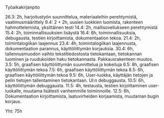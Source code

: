 
Työaikakirjanpito

26.3: 2h, harjoitustyön suunnittelua, materiaaleihin perehtymistä, vaatimusmäärittely
9.4: 2 + 2h, uusien luokkien luomista, rakenteen hahmottelemista, yksittäinen testi
14.4: 2h, mallisovellukseen perehtymistä
15.4: 2h, toiminnallisuuksien lisäystä
16.4: 6h, toiminnallisuuksia, debugausta, testien kirjoittamista, dokumentaation tekoa.
21.4: 2h, toimintalogiikan laajennus
23.4: 4h, toimintalogiikan laajennusta, dokumentaation parannus, käyttöliittymän korjauksia.
30.4: 6h, tallennusmuodon vaihto tekstitiedostosta tietokantaan, tietokannan luominen ja ruudukoiden haku tietokannasta. Pakkausrakenteen muutos.
3.5: 5h, graafisen käyttöliittymän suunnittelua ja kokeiluja
6.5: 8h, graafisen käyttöliittymän tekoa
7.5: 6h, graafisen käyttöliittymän tekoa
8.5: 6h, graafisen käyttöliittymän tekoa
9.5: 6h, User-luokka, käyttäjän tietojen ja pelin tietojen tallentaminen tietokantaan. UI:n debuggausta.
10.5: 6h, käyttöliittymän debuggausta.
11.5: 4h, testausta, testien kirjoittaminen user-luokalle, muutama lisätesti vanhemmille toiminnoille.
12.5: 6h, Dokumentaation kirjoittamista, laatuvirheiden korjaamista, muutaman bugin korjaus.

Yht: 75h
